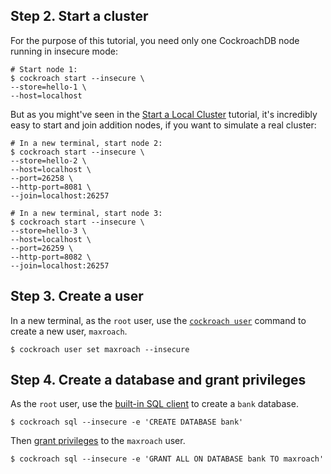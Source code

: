 ## Step 2. Start a cluster

For the purpose of this tutorial, you need only one CockroachDB node running in insecure mode:

~~~ shell
# Start node 1:
$ cockroach start --insecure \
--store=hello-1 \
--host=localhost
~~~

But as you might've seen in the [Start a Local Cluster](start-a-local-cluster.html) tutorial, it's incredibly easy to start and join addition nodes, if you want to simulate a real cluster:

~~~ shell
# In a new terminal, start node 2:
$ cockroach start --insecure \
--store=hello-2 \
--host=localhost \
--port=26258 \
--http-port=8081 \
--join=localhost:26257

# In a new terminal, start node 3:
$ cockroach start --insecure \
--store=hello-3 \
--host=localhost \
--port=26259 \
--http-port=8082 \
--join=localhost:26257
~~~

## Step 3. Create a user

In a new terminal, as the `root` user, use the [`cockroach user`](create-and-manage-users.html) command to create a new user, `maxroach`.

~~~ shell
$ cockroach user set maxroach --insecure
~~~

## Step 4. Create a database and grant privileges

As the `root` user, use the [built-in SQL client](use-the-built-in-sql-client.html) to create a `bank` database.

~~~ shell
$ cockroach sql --insecure -e 'CREATE DATABASE bank'
~~~

Then [grant privileges](grant.html) to the `maxroach` user.

~~~ shell
$ cockroach sql --insecure -e 'GRANT ALL ON DATABASE bank TO maxroach'
~~~

